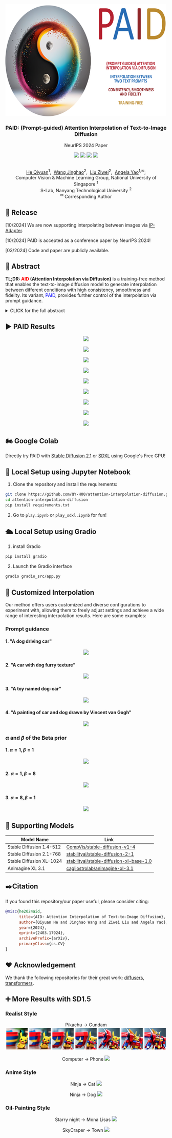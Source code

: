 <p align="center">
  <img src="asset/logo.png"  height=350>
</p>

### <div align="center">PAID: (Prompt-guided) Attention Interpolation of Text-to-Image Diffusion<div>

<p align="center">
NeurIPS 2024 Paper
</p>

<div align="center">
<a href=https://arxiv.org/abs/2403.17924 target="_blank"><img src=https://img.shields.io/badge/arXiv-b5212f.svg?logo=arxiv height=25px></a>
<a href=https://huggingface.co/spaces/king159/PAID target="_blank"><img src=https://img.shields.io/badge/%F0%9F%A4%97%20Hugging%20Face%20Space-276cb4.svg height=25px></a>
<a href=https://colab.research.google.com/drive/1D2myS9UF241gx1otp-fy-LRakMZlROCT?usp=sharing target="_blank"><img src= https://img.shields.io/badge/Google%20Colab-8f2628.svg?logo=googlecolab height=25px></a>
<a href=https://qy-h00.github.io/attention-interpolation-diffusion target="_blank"><img src= https://img.shields.io/badge/GitHub%20Project%20Page-bb8a2e.svg?logo=github height=25px></a>
</div>

<p align="center">
  <br>
  <a href="https://qy-h00.github.io" target="_blank">He Qiyuan</a><sup>1</sup>,&nbsp;
  <a href="https://king159.github.io/" target="_blank">Wang Jinghao</a><sup>2</sup>,&nbsp;
  <a href="https://liuziwei7.github.io/" target="_blank">Liu Ziwei</a><sup>2</sup>,&nbsp;
  <a href="https://www.comp.nus.edu.sg/~ayao//" target="_blank">Angela Yao</a><sup>1,&#x2709</sup>;
  </sup></a>
  <br>
  <a herf=https://cvml.comp.nus.edu.sg>Computer Vision & Machine Learning Group, National University of Singapore</a> <sup>1</sup>
  <br>
  S-Lab, Nanyang Technological University <sup>2</sup>
  <br>
  <sup>&#x2709;</sup> Corresponding Author
</p>

## 📌 Release
[10/2024] We are now supporting interpolating between images via [IP-Adapter](https://github.com/tencent-ailab/IP-Adapter).

[10/2024] PAID is accepted as a conference paper by NeurIPS 2024!

[03/2024] Code and paper are publicly available.

## 📑 Abstract

<b>TL;DR: <font color="red">AID</font> (Attention Interpolation via Diffusion)</b> is a training-free method that enables the text-to-image diffusion model to generate interpolation between different conditions with high consistency, smoothness and fidelity. Its variant, <font color="blue">PAID</font>, provides further control of the interpolation via prompt guidance.

<details><summary>CLICK for the full abstract</summary>
Conditional diffusion models can create unseen images in various settings, aiding image interpolation. Interpolation in latent spaces is well-studied, but interpolation with specific conditions like text or poses is less understood. Simple approaches, such as linear interpolation in the space of conditions, often result in images that lack consistency, smoothness, and fidelity. To that end, we introduce a novel training-free technique named Attention Interpolation via Diffusion (AID). Our key contributions include 1) proposing an inner/outer interpolated attention layer; 2) fusing the interpolated attention with self-attention to boost fidelity; and 3) applying beta distribution to selection to increase smoothness. We also present a variant, Prompt-guided Attention Interpolation via Diffusion (PAID), that considers interpolation as a condition-dependent generative process. This method enables the creation of new images with greater consistency, smoothness, and efficiency, and offers control over the exact path of interpolation. Our approach demonstrates effectiveness for conceptual and spatial interpolation.
</details>

## ▶️ PAID Results

<p align="center">
<img src="sdxl_example/1.png">
</p>

<p align="center">
<img src="sdxl_example/2.png">
</p>

<p align="center">
<img src="sdxl_example/3.png">
</p>

<p align="center">
<img src="sdxl_example/4.png">
</p>

<p align="center">
<img src="sdxl_example/5.png">
</p>

<p align="center">
<img src="sdxl_example/6.png">
</p>

<p align="center">
<img src="sdxl_example/7.png">
</p>

<p align="center">
<img src="sdxl_example/8.png">
</p>

<p align="center">
<img src="sdxl_example/9.png">
</p>

## 🏍️ Google Colab

Directly try PAID with [Stable Diffusion 2.1](https://colab.research.google.com/drive/1qU62G-EkcGZKSL3QRfQZQZzRuqaF94sB?usp=sharing) or [SDXL](https://colab.research.google.com/drive/1D2myS9UF241gx1otp-fy-LRakMZlROCT?usp=sharing) using Google's Free GPU!

## 🚗 Local Setup using Jupyter Notebook

1. Clone the repository and install the requirements:

``` bash
git clone https://github.com/QY-H00/attention-interpolation-diffusion.git
cd attention-interpolation-diffusion
pip install requirements.txt
```

2. Go to `play.ipynb` or `play_sdxl.ipynb` for fun!

## 🛳️ Local Setup using Gradio

1. install Gradio

``` bash
pip install gradio
```

2. Launch the Gradio interface

``` bash
gradio gradio_src/app.py
```

## 🎲 Customized Interpolation

Our method offers users customized and diverse configurations to experiment with, allowing them to freely adjust settings and achieve a wide range of interesting interpolation results. Here are some examples:

### Prompt guidance

#### 1. "A dog driving car"

<p align="center">
<img src="example/dog_car_1.png">
</p>

#### 2. "A car with dog furry texture"

<p align="center">
<img src="example/dog_car_2.png">
</p>

#### 3. "A toy named dog-car"

<p align="center">
<img src="example/dog_car_3.png">
</p>

#### 4. "A painting of car and dog drawn by Vincent van Gogh"

<p align="center">
<img src="example/dog_car_4.png">
</p>

### $\alpha$ and $\beta$ of the Beta prior

#### 1. $\alpha=1, \beta=1$

<p align="center">
<img src="example/shark_fox_1.png">
</p>

#### 2. $\alpha=1, \beta=8$

<p align="center">
<img src="example/shark_fox_2.png">
</p>

#### 3. $\alpha=8, \beta=1$

<p align="center">
<img src="example/shark_fox_3.png">
</p>

## 📝 Supporting Models

| Model Name            |  Link                                             |
|-----------------------|-------------------------------------------------------------|
| Stable Diffusion 1.4-512  | [CompVis/stable-diffusion-v1-4](https://huggingface.co/CompVis/stable-diffusion-v1-4)   |
| Stable Diffusion 2.1-768  | [stabilityai/stable-diffusion-2-1](https://huggingface.co/stabilityai/stable-diffusion-2-1) |
| Stable Diffusion XL-1024   | [stabilityai/stable-diffusion-xl-base-1.0](https://huggingface.co/stabilityai/stable-diffusion-xl-base-1.0) |
|Animagine XL 3.1 |   [cagliostrolab/animagine-xl-3.1](https://huggingface.co/cagliostrolab/animagine-xl-3.1)|

## ✒️Citation

If you found this repository/our paper useful, please consider citing:

``` bibtex
@misc{he2024aid,
      title={AID: Attention Interpolation of Text-to-Image Diffusion}, 
      author={Qiyuan He and Jinghao Wang and Ziwei Liu and Angela Yao},
      year={2024},
      eprint={2403.17924},
      archivePrefix={arXiv},
      primaryClass={cs.CV}
}
```

## ❤️ Acknowledgement

We thank the following repositories for their great work: [diffusers](https://github.com/huggingface/diffusers), [transformers](https://github.com/huggingface/transformers).

## ➕️ More Results with SD1.5

### Realist Style

<p align="center">
Pikachu -> Gundam
<img src="example/pikachu_gundam.png">
</p>

<p align="center">
Computer -> Phone
<img src="example/computer_phone.png">
</p>

### Anime Style

<p align="center">
Ninja -> Cat
<img src="example/ninja_cat.png">
</p>

<p align="center">
Ninja -> Dog
<img src="example/ninja_dog.png">
</p>

### Oil-Painting Style

<p align="center">
Starry night -> Mona Lisas
<img src="example/starry_mona.png">
</p>

<p align="center">
SkyCraper -> Town
<img src="example/skycraper_town.png">
</p>
